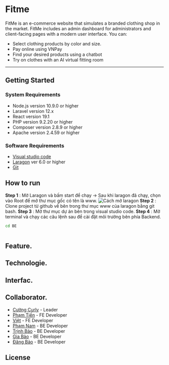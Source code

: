 # Fitme
FitMe is an e-commerce website that simulates a branded clothing shop in the market. FitMe includes an admin dashboard for administrators and client-facing pages with a modern user interface. You can:
- Select clothing products by color and size.
- Pay online using VNPay
- Find your desired products using a chatbot
- Try on clothes with an AI virtual fitting room
***
## Getting Started
### System Requirements
- Node.js version 10.9.0 or higher
- Laravel version 12.x 
- React version 19.1
- PHP version 9.2.20 or higher
- Composer version 2.8.9 or higher
- Apache version 2.4.59 or higher
### Software Requirements
- [Visual studio code](https://code.visualstudio.com/Download)
- [Laragon](https://laragon.org/download) ver 6.0 or higher
- [Git](https://git-scm.com/downloads)
## How to run
**Step 1** : Mở Laragon và bấm start để chạy -> Sau khi laragon đã chạy, chọn vào Root để mở thư mục gốc có tên là www.
 ![Cách mở laragon](https://res.cloudinary.com/dx4xpn6xe/image/upload/v1759217978/Screenshot_2025-09-25_111404_mnbmhh.png) 
**Step 2** : Clone project từ github về bên trong thư mục www của laragon  bằng git bash.
**Step 3** : Mở thư mục dự án bên trong visual studio code.
**Step 4** : Mở terminal và chạy các câu lệnh sau để cài đặt môi trường bên phía Backend.
```bash
cd BE



```
## Feature.
## Technologie.

## Interfac.

## Collaborator.
- [Cường Curly](https://github.com/curly1210) - Leader
- [Phạm Tiến](https://github.com/usernameB) - FE Developer
- [Việt](https://github.com/usernameC) - FE Developer
- [Phạm Nam](https://github.com/usernameA) - BE Developer
- [Trịnh Bảo](https://github.com/Trinh-Gia-Bao-0510B) - BE Developer
- [Gia Bảo](https://github.com/usernameC) -  BE Developer
- [Đăng Bảo](https://github.com/usernameC) -  BE Developer
## License
